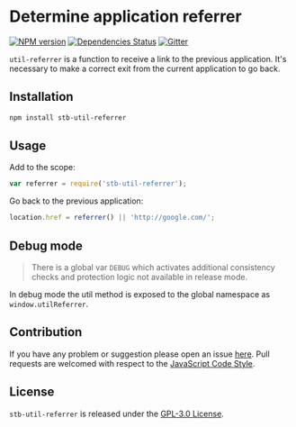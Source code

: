 Determine application referrer
==============================

[![NPM version](https://img.shields.io/npm/v/stb-util-referrer.svg?style=flat-square)](https://www.npmjs.com/package/stb-util-referrer)
[![Dependencies Status](https://img.shields.io/david/stbsdk/util-referrer.svg?style=flat-square)](https://david-dm.org/stbsdk/util-referrer)
[![Gitter](https://img.shields.io/badge/gitter-join%20chat-blue.svg?style=flat-square)](https://gitter.im/DarkPark/stb)


`util-referrer` is a function to receive a link to the previous application.
It's necessary to make a correct exit from the current application to go back.


## Installation

```bash
npm install stb-util-referrer
```


## Usage

Add to the scope:

```js
var referrer = require('stb-util-referrer');
```

Go back to the previous application:

```js
location.href = referrer() || 'http://google.com/';
```


## Debug mode

> There is a global var `DEBUG` which activates additional consistency checks and protection logic not available in release mode.

In debug mode the util method is exposed to the global namespace as `window.utilReferrer`.


## Contribution

If you have any problem or suggestion please open an issue [here](https://github.com/stbsdk/util-referrer/issues).
Pull requests are welcomed with respect to the [JavaScript Code Style](https://github.com/DarkPark/jscs).


## License

`stb-util-referrer` is released under the [GPL-3.0 License](http://opensource.org/licenses/GPL-3.0).

